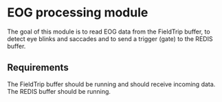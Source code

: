 EOG processing module
=====================

The goal of this module is to read EOG data from the FieldTrip buffer, to detect eye blinks and saccades and to send a trigger (gate) to the REDIS buffer.

## Requirements

The FieldTrip buffer should be running and should receive incoming data.
The REDIS buffer should be running.
